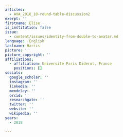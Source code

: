 ```yaml
---
articles:
  - AVA_2018_10-round-table-discussion2
exerpt: ''
firstname: Elise
is_institution: false
issue:
  - content/issues/identity-from-double-to-avatar.md
language:  English
lastname: Harris
picture: ''
picture_copyright: ''
affiliations:
  - affiliation: Université Paris Diderot, France
    positions: []
socials:
  google_scholar: ''
  instagram: ''
  linkedin: ''
  mendeley: ''
  orcid: ''
  researchgate: ''
  twitter: ''
  website: ''
  wikipedia: ''
years:
  - 2018

---
```

